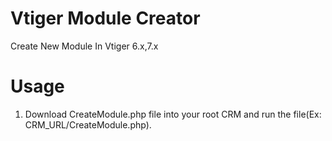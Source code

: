 # Vtiger Module Creator
Create New Module In Vtiger 6.x,7.x

# Usage 
1) Download CreateModule.php file into your root CRM and run the file(Ex: CRM_URL/CreateModule.php).

